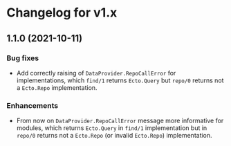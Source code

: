 # Changelog for v1.x

## 1.1.0 (2021-10-11)

### Bug fixes

* Add correctly raising of `DataProvider.RepoCallError` for implementations, which `find/1` returns `Ecto.Query` but `repo/0` returns not a `Ecto.Repo` implementation.
    
### Enhancements

* From now on `DataProvider.RepoCallError` message more informative for modules, which returns `Ecto.Query` in `find/1` implementation but in `repo/0` returns not a `Ecto.Repo` (or invalid `Ecto.Repo`) implementation. 